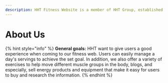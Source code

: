 ```yaml
---
description: HHT Fitness Website is a member of HHT Group, established in 2022.
---
```


# About Us

{% hint style="info" %}
**General goals:** HHT want to give users a good experience when coming to our fitness web. Users can easily manage a day's servings to achieve the set goal. In addition, we also offer a variety of exercises to help move different muscle groups in the body, blogs, and especially, sell energy products and equipment that make it easy for users to buy and research the information.
{% endhint %}
